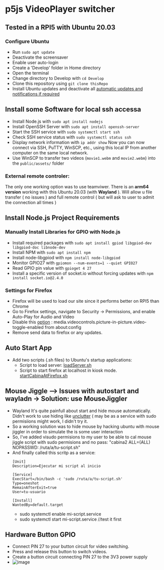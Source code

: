 # p5js VideoPlayer switcher
## Tested in a RPI5 with Ubuntu 20.03

### Configure Ubuntu
- Run `sudo apt update`
- Deactivate the screensaver
- Enable user auto-login
- Create a 'Develop' folder in Home directory
- Open the terminal
- Change directory to Develop with `cd Develop`
- Clone this repository using `git clone thisRepo`
- Install Ubuntu updates and deactivate all [automatic updates and notifications if required](https://askubuntu.com/questions/1322292/how-do-i-turn-off-automatic-updates-completely-and-for-real)

## Install some Software for local ssh accessa

- Install Node.js with `sudo apt install nodejs`
- Install OpenSSH Server with `sudo apt install openssh-server`
- Start the SSH service with `sudo systemctl start ssh`
- Check SSH service status with `sudo systemctl status ssh`
- Display network information with `ip addr show`
Now you can now connect via SSH, PuTTY, WinSCP, etc., using this local IP from another computer on the same local network.
- Use WinSCP to transfer two videos (`movie1.webm` and `movie2.webm`) into the `public/assets/` folder

### External remote controler: 
The only one working option was to use teamviwer. There is an **arm64 version** working with this Ubuntu 20.03 (with **Wayland** ). 
Will allow u file transfer ( no issues ) and full remote control ( but will ask to user to admit the connection all times  )

## Install Node.js Project Requirements

### Manually Install Libraries for GPIO with Node.js
- Install required packages with `sudo apt install gpiod libgpiod-dev libgpiod-doc libnode-dev`
- Install NPM with `sudo apt install npm`
- Install node-libgpiod with `npm install node-libgpiod`
- Monitor GPIO27 with `gpiomon --num-events=1 --quiet GPIO27`
- Read GPIO pin value with `gpioget 4 27`
- Install a specific version of socket.io without forcing updates with `npm install socket.io@2.4.0`

### Settings for Firefox
- Firefox will be used to load our site since it performs better on RPI5 than Chrome
- Go to Firefox settings, navigate to Security -> Permissions, and enable Auto-Play for Audio and Video
- Disable this [option](https://www.reddit.com/r/firefox/comments/zlw0ey/is_there_a_way_to_get_rid_popout_this_video/) : media.videocontrols.picture-in-picture.video-toggle-enabled from about:config
- Remove send data to firefox or any updates.

## Auto Start App
- Add two scripts (.sh files) to Ubuntu's startup applications:
  - Script to load server: [loadServer.sh](https://github.com/carlesgutierrez/videoplayer-nodejs-p5js-gpio/blob/main/loadServer.sh)
  - Script to start firefox at localhost in kiosk mode. [startCabinaAtFirefox.sh](https://github.com/carlesgutierrez/videoplayer-nodejs-p5js-gpio/blob/main/startCabinaAtFirefox.sh)
 
## Mouse Jiggle --> Issues with autostart and wayladn -> Solution: use MouseJiggler
  - Wayland It's quite painfull about start and hide mouse automatically. Didn't work to use hiding like [unclutter](https://www.baeldung.com/linux/mouse-cursor-hide) ( may be as a service with sudo permisiions might work, I didn't try it.
  - So a working solution was to hide mouse by hacking ubuntu with mouse jiggler in order to simulate the is some user interaction
  - So, I've added visudo permisions to my user to be able to cal mouse jiggle script with sudo permisions and no pass: "cabina2 ALL=(ALL) NOPASSWD: /ruta/a/tu-script.sh"
  - And finally called this scritp as a service:
      ````
      [Unit]
      Description=Ejecutar mi script al inicio
      
      [Service]
      ExecStart=/bin/bash -c 'sudo /ruta/a/tu-script.sh'
      Type=oneshot
      RemainAfterExit=true
      User=tu-usuario
      
      [Install]
      WantedBy=default.target
      ````
    - sudo systemctl enable mi-script.service
    - sudo systemctl start mi-script.service //test it first

## Hardware Button GPIO 
- Connect PIN 27 to your button circuit for video switching.
- Press and release this button to switch videos.
- Create a button circuit connecting PIN 27 to the 3V3 power supply
- ![image](https://github.com/carlesgutierrez/videoplayer-nodejs-p5js-gpio/assets/203877/dbfcf1e3-86c6-45ab-b09a-3314628d0b8b)
